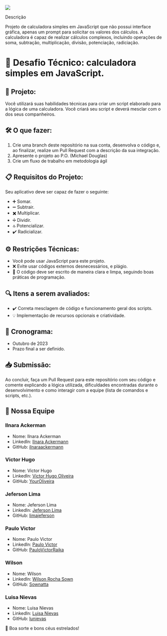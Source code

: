 ![](https://ada-site-frontend.s3.sa-east-1.amazonaws.com/home/header-logo.svg)

Descrição

Projeto de calculadora simples em JavaScript que não possui interface gráfica, apenas um prompt para solicitar os valores dos cálculos. A calculadora é capaz de realizar cálculos complexos, incluindo operações de soma, subtração, multiplicação, divisão, potenciação, radiciação. 

# 🚀 Desafio Técnico: calculadora simples em JavaScript. 

## 🌌 Projeto:
Você utilizará suas habilidades técnicas para criar um script elaborado para a lógica de uma calculadora. Você criará seu script e deverá mesclar com o dos seus companheiros. 

## 🛠 O que fazer:
1. Crie uma branch deste repositório na sua conta, desenvolva o código e, ao finalizar, realize um Pull Request com a descrição da sua integração.
2. Apresente o projeto ao P.O. (Michael Douglas)
3. Crie um fluxo de trabalho em metodologia ágil

## 📋 Requisitos do Projeto:
Seu aplicativo deve ser capaz de fazer o seguinte:
- ➕ Somar.
- ➖ Subtrair.
- ✖️ Multiplicar.
- ➗ Dividir.
- 🔝 Potencializar.
- ✔️ Radicializar.

## ⚙️ Restrições Técnicas:
- Você pode usar JavaScript para este projeto.
- ❌ Evite usar códigos externos desnecessários, e plágio.
- 📝 O código deve ser escrito de maneira clara e limpa, seguindo boas práticas de programação.

## 🔍 Itens a serem avaliados:
- ✔️ Correta mesclagem de código e funcionamento geral dos scripts.
- 💡 Implementação de recursos opcionais e criatividade.

## 📅 Cronograma:
- Outubro de 2023
- Prazo final a ser definido.

## 📥 Submissão:
Ao concluir, faça um Pull Request para este repositório com seu código e comente explicando a lógica utilizada, dificuldades encontradas durante o desenvolvimento e como interagir com a equipe (lista de comandos e scripts, etc.). 

## 🤖 Nossa Equipe

### Ilnara Ackerman
- Nome: Ilnara Ackerman
- LinkedIn: [Ilnara Ackermann](https://www.linkedin.com/in/ilnaraackermann/)
- GitHub: [ilnaraackermann](https://github.com/ilnaraackermann)

### Victor Hugo
- Nome: Victor Hugo
- LinkedIn: [Victor Hugo Oliveira](linkedin.com/in/victorh-oliveira)
- GitHub: [YourOliveira](github.com/YourOliveira)

### Jeferson Lima
- Nome: Jeferson Lima
- LinkedIn: [Jeferson Lima](www.linkedin.com/in/jeferson-lima-226973aa/)
- GitHub: [limajeferson](github.com/limajeferson)

### Paulo Victor
- Nome: Paulo Victor
- LinkedIn: [Paulo Victor](https://www.linkedin.com/in/paulonanjos/)
- GitHub: [PauloVictorRaika](https://github.com/PauloVictorRaika)

### Wilson
- Nome: Wilson
- LinkedIn: [Wilson Rocha Sown](https://www.linkedin.com/in/wilson-rocha-sown/)
- GitHub: [Sownatta](https://github.com/Sownatta)

### Luisa Nievas
- Nome: Luisa Nievas
- LinkedIn: [Luisa Nievas](www.linkedin.com/in/luisa-nievas)
- GitHub: [lunievas](github.com/lunievas)



🌟 Boa sorte e bons céus estrelados!

